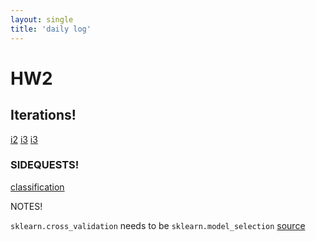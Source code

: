 ```yaml
--- 
layout: single
title: 'daily log'
---
```


# HW2

## Iterations!  

[i2](https://danielcaraway.github.io/html/HW2_i2.html)
[i3](https://danielcaraway.github.io/html/HW2_i3.html)
[i3](https://danielcaraway.github.io/html/HW2_i4.html)

### SIDEQUESTS!
[classification](https://danielcaraway.github.io/html/HW2_classification.html)

NOTES!

`sklearn.cross_validation` needs to be `sklearn.model_selection`
[source](https://stackoverflow.com/questions/30667525/importerror-no-module-named-sklearn-cross-validation)